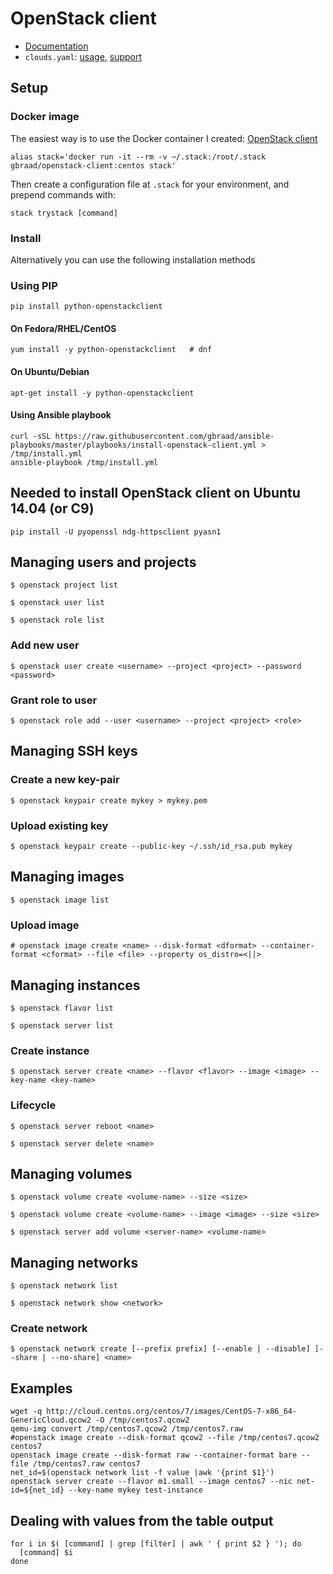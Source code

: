 # OpenStack client

  * [Documentation](http://docs.openstack.org/developer/python-openstackclient/)
  * `clouds.yaml`: [usage](http://docs.openstack.org/developer/python-openstackclient/configuration.html), [support](http://specs.openstack.org/openstack/openstack-specs/specs/clouds-yaml-support.html)


## Setup 


### Docker image
The easiest way is to use the Docker container I created: [OpenStack client](https://github.com/gbraad/docker-openstack-client)

```
alias stack='docker run -it --rm -v ~/.stack:/root/.stack gbraad/openstack-client:centos stack'
```

Then create a configuration file at `.stack` for your environment, and prepend commands with:


```
stack trystack [command]
```


### Install
Alternatively you can use the following installation methods


### Using PIP
```
pip install python-openstackclient
```


#### On Fedora/RHEL/CentOS
```
yum install -y python-openstackclient   # dnf
```


#### On Ubuntu/Debian
```
apt-get install -y python-openstackclient
```


#### Using Ansible playbook
```
curl -sSL https://raw.githubusercontent.com/gbraad/ansible-playbooks/master/playbooks/install-openstack-client.yml > /tmp/install.yml
ansible-playbook /tmp/install.yml
```


## Needed to install OpenStack client on Ubuntu 14.04 (or C9)

```
pip install -U pyopenssl ndg-httpsclient pyasn1
```


## Managing users and projects
```
$ openstack project list

$ openstack user list

$ openstack role list
```


### Add new user
```
$ openstack user create <username> --project <project> --password <password>
```

### Grant role to user
```
$ openstack role add --user <username> --project <project> <role>
```

## Managing SSH keys

### Create a new key-pair
```
$ openstack keypair create mykey > mykey.pem
```

### Upload existing key
```
$ openstack keypair create --public-key ~/.ssh/id_rsa.pub mykey
```


## Managing images
```
$ openstack image list
```

### Upload image
```
# openstack image create <name> --disk-format <dformat> --container-format <cformat> --file <file> --property os_distro=<||>
```


## Managing instances
```
$ openstack flavor list

$ openstack server list
```

### Create instance
```
$ openstack server create <name> --flavor <flavor> --image <image> --key-name <key-name>
```

### Lifecycle
```
$ openstack server reboot <name>

$ openstack server delete <name>
```


## Managing volumes
```
$ openstack volume create <volume-name> --size <size>

$ openstack volume create <volume-name> --image <image> --size <size>

$ openstack server add volume <server-name> <volume-name>
```


## Managing networks
```
$ openstack network list

$ openstack network show <network>
```


### Create network
```
$ openstack network create [--prefix prefix] [--enable | --disable] [--share | --no-share] <name>
```


## Examples
```
wget -q http://cloud.centos.org/centos/7/images/CentOS-7-x86_64-GenericCloud.qcow2 -O /tmp/centos7.qcow2
qemu-img convert /tmp/centos7.qcow2 /tmp/centos7.raw
#openstack image create --disk-format qcow2 --file /tmp/centos7.qcow2 centos7
openstack image create --disk-format raw --container-format bare --file /tmp/centos7.raw centos7
net_id=$(openstack network list -f value |awk '{print $1}')
openstack server create --flavor m1.small --image centos7 --nic net-id=${net_id} --key-name mykey test-instance
```


## Dealing with values from the table output

```
for i in $( [command] | grep [filter] | awk ' { print $2 } '); do
  [command] $i
done
```

